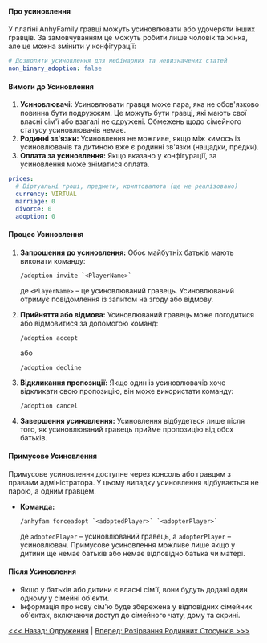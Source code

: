 #### Про усиновлення
У плагіні AnhyFamily гравці можуть усиновлювати або удочеряти інших гравців. За замовчуванням це можуть робити лише чоловік та жінка, але це можна змінити у конфігурації:

```yaml
# Дозволити усиновлення для небінарних та невизначених статей
non_binary_adoption: false
```

#### Вимоги до Усиновлення

1. **Усиновлювачі:** Усиновлювати гравця може пара, яка не обов'язково повинна бути подружжям. Це можуть бути гравці, які мають свої власні сім'ї або взагалі не одружені. Обмежень щодо сімейного статусу усиновлювачів немає.
2. **Родинні зв'язки:** Усиновлення не можливе, якщо між кимось із усиновлювачів та дитиною вже є родинні зв'язки (нащадки, предки).
3. **Оплата за усиновлення:** Якщо вказано у конфігурації, за усиновлення може зніматися оплата.

```yaml
prices:
  # Віртуальні гроші, предмети, криптовалюта (ще не реалізовано)
  currency: VIRTUAL
  marriage: 0
  divorce: 0
  adoption: 0
```

#### Процес Усиновлення

1. **Запрошення до усиновлення:** Обоє майбутніх батьків мають виконати команду:
   ```
   /adoption invite `<PlayerName>`
   ```
   де `<PlayerName>` – це усиновлюваний гравець. Усиновлюваний отримує повідомлення із запитом на згоду або відмову.

2. **Прийняття або відмова:** Усиновлюваний гравець може погодитися або відмовитися за допомогою команд:
   ```
   /adoption accept
   ```
   або
   ```
   /adoption decline
   ```

3. **Відкликання пропозиції:** Якщо один із усиновлювачів хоче відкликати свою пропозицію, він може використати команду:
   ```
   /adoption cancel
   ```

4. **Завершення усиновлення:** Усиновлення відбудеться лише після того, як усиновлюваний гравець прийме пропозицію від обох батьків.

#### Примусове Усиновлення

Примусове усиновлення доступне через консоль або гравцям з правами адміністратора. У цьому випадку усиновлення відбувається не парою, а одним гравцем.

- **Команда:**
  ```
  /anhyfam forceadopt `<adoptedPlayer>` `<adopterPlayer>`
  ```
  де `adoptedPlayer` – усиновлюваний гравець, а `adopterPlayer` – усиновлювач. Примусове усиновлення можливе лише якщо у дитини ще немає батьків або немає відповідно батька чи матері.

#### Після Усиновлення

- Якщо у батьків або дитини є власні сім'ї, вони будуть додані один одному у сімейні об'єкти.
- Інформація про нову сім'ю буде збережена у відповідних сімейних об'єктах, включаючи доступ до сімейного чату, дому та скрині.


[<<< Назад: Одруження](marry.md) | [Вперед: Розірвання Родинних Стосунків >>>](separate.md)